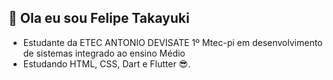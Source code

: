 ## 👋 Ola eu sou Felipe Takayuki 
- Estudante da ETEC ANTONIO DEVISATE  1º Mtec-pi em desenvolvimento de sistemas integrado ao ensino Médio
- Estudando HTML, CSS, Dart e Flutter 😎. 

<!---
Felipe-Takayuki/Felipe-Takayuki is a ✨ special ✨ repository because its `README.md` (this file) appears on your GitHub profile.
You can click the Preview link to take a look at your changes.
--->
